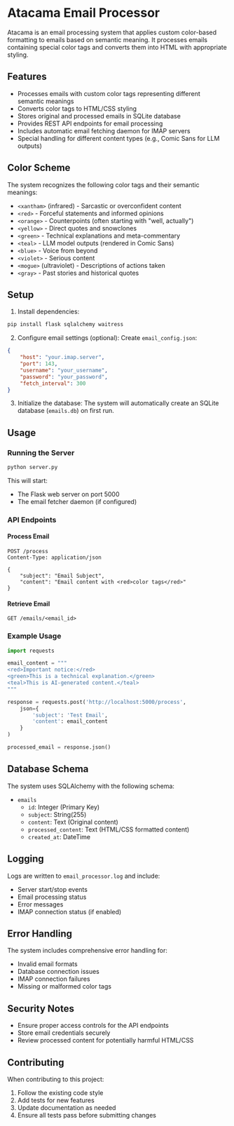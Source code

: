 # Atacama Email Processor

Atacama is an email processing system that applies custom color-based formatting to emails based on semantic meaning. It processes emails containing special color tags and converts them into HTML with appropriate styling.

## Features

- Processes emails with custom color tags representing different semantic meanings
- Converts color tags to HTML/CSS styling
- Stores original and processed emails in SQLite database
- Provides REST API endpoints for email processing
- Includes automatic email fetching daemon for IMAP servers
- Special handling for different content types (e.g., Comic Sans for LLM outputs)

## Color Scheme

The system recognizes the following color tags and their semantic meanings:

- `<xantham>` (infrared) - Sarcastic or overconfident content
- `<red>` - Forceful statements and informed opinions
- `<orange>` - Counterpoints (often starting with "well, actually")
- `<yellow>` - Direct quotes and snowclones
- `<green>` - Technical explanations and meta-commentary
- `<teal>` - LLM model outputs (rendered in Comic Sans)
- `<blue>` - Voice from beyond
- `<violet>` - Serious content
- `<mogue>` (ultraviolet) - Descriptions of actions taken
- `<gray>` - Past stories and historical quotes

## Setup

1. Install dependencies:
```bash
pip install flask sqlalchemy waitress
```

2. Configure email settings (optional):
Create `email_config.json`:
```json
{
    "host": "your.imap.server",
    "port": 143,
    "username": "your_username",
    "password": "your_password",
    "fetch_interval": 300
}
```

3. Initialize the database:
The system will automatically create an SQLite database (`emails.db`) on first run.

## Usage

### Running the Server

```bash
python server.py
```

This will start:
- The Flask web server on port 5000
- The email fetcher daemon (if configured)

### API Endpoints

#### Process Email
```http
POST /process
Content-Type: application/json

{
    "subject": "Email Subject",
    "content": "Email content with <red>color tags</red>"
}
```

#### Retrieve Email
```http
GET /emails/<email_id>
```

### Example Usage

```python
import requests

email_content = """
<red>Important notice:</red>
<green>This is a technical explanation.</green>
<teal>This is AI-generated content.</teal>
"""

response = requests.post('http://localhost:5000/process', 
    json={
        'subject': 'Test Email',
        'content': email_content
    }
)

processed_email = response.json()
```

## Database Schema

The system uses SQLAlchemy with the following schema:

- `emails`
  - `id`: Integer (Primary Key)
  - `subject`: String(255)
  - `content`: Text (Original content)
  - `processed_content`: Text (HTML/CSS formatted content)
  - `created_at`: DateTime

## Logging

Logs are written to `email_processor.log` and include:
- Server start/stop events
- Email processing status
- Error messages
- IMAP connection status (if enabled)

## Error Handling

The system includes comprehensive error handling for:
- Invalid email formats
- Database connection issues
- IMAP connection failures
- Missing or malformed color tags

## Security Notes

- Ensure proper access controls for the API endpoints
- Store email credentials securely
- Review processed content for potentially harmful HTML/CSS

## Contributing

When contributing to this project:
1. Follow the existing code style
2. Add tests for new features
3. Update documentation as needed
4. Ensure all tests pass before submitting changes

